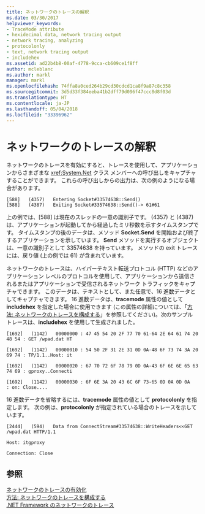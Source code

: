 ```yaml
---
title: ネットワークのトレースの解釈
ms.date: 03/30/2017
helpviewer_keywords:
- TraceMode attribute
- hexidecimal data, network tracing output
- network tracing, analyzing
- protocolonly
- text, network tracing output
- includehex
ms.assetid: ad22b4b8-00af-4778-9cca-cb609ce1f8ff
author: mcleblanc
ms.author: markl
manager: markl
ms.openlocfilehash: 74ffa8a0ced264b29cd30cdcd1ca8f9a87c8c358
ms.sourcegitcommit: 3d5d33f384eeba41b2dff79d096f47ccc8d8f03d
ms.translationtype: HT
ms.contentlocale: ja-JP
ms.lasthandoff: 05/04/2018
ms.locfileid: "33396962"
---
```

# <a name="interpreting-network-tracing"></a>ネットワークのトレースの解釈
ネットワークのトレースを有効にすると、トレースを使用して、アプリケーションからさまざまな <xref:System.Net> クラス メンバーへの呼び出しをキャプチャすることができます。 これらの呼び出しからの出力は、次の例のようになる場合があります。  
  
```  
[588]   (4357)   Entering Socket#33574638::Send()  
[588]   (4387)   Exiting Socket#33574638::Send()-> 61#61  
```  
  
 上の例では、[588] は現在のスレッドの一意の識別子です。 (4357) と (4387) は、アプリケーションが起動してから経過したミリ秒数を示すタイムスタンプです。 タイムスタンプの後のデータは、メソッド **Socket.Send** を開始および終了するアプリケーションを示しています。 **Send** メソッドを実行するオブジェクトは、一意の識別子として 33574638 を持っています。 メソッドの exit トレースには、戻り値 (上の例では 61) が含まれています。  
  
 ネットワークのトレースは、ハイパーテキスト転送プロトコル (HTTP) などのアプリケーション レベルのプロトコルを使用して、アプリケーションから送信されるまたはアプリケーションで受信されるネットワーク トラフィックをキャプチャできます。 このデータは、テキストとして、また任意で、16 進数データとしてキャプチャできます。 16 進数データは、**tracemode** 属性の値として **includehex** を指定した場合に使用できます  (この属性の詳細については、「[方法: ネットワークのトレースを構成する](../../../docs/framework/network-programming/how-to-configure-network-tracing.md)」を参照してください)。次のサンプル トレースは、**includehex** を使用して生成されました。  
  
 `[1692]   (1142)   00000000 : 47 45 54 20 2F 77 70 61-64 2E 64 61 74 20 48 54 : GET /wpad.dat HT`  
  
 `[1692]   (1142)   00000010 : 54 50 2F 31 2E 31 0D 0A-48 6F 73 74 3A 20 69 74 : TP/1.1..Host: it`  
  
 `[1692]   (1142)   00000020 : 67 70 72 6F 78 79 0D 0A-43 6F 6E 6E 65 63 74 69 : gproxy..Connecti`  
  
 `[1692]   (1142)   00000030 : 6F 6E 3A 20 43 6C 6F 73-65 0D 0A 0D 0A     : on: Close....`  
  
 16 進数データを省略するには、**tracemode** 属性の値として **protocolonly** を指定します。 次の例は、**protocolonly** が指定されている場合のトレースを示しています。  
  
 `[2444]   (594)   Data from ConnectStream#33574638::WriteHeaders<<GET /wpad.dat HTTP/1.1`  
  
 `Host: itgproxy`  
  
 `Connection: Close`  
  
## <a name="see-also"></a>参照  
 [ネットワークのトレースの有効化](../../../docs/framework/network-programming/enabling-network-tracing.md)  
 [方法: ネットワークのトレースを構成する](../../../docs/framework/network-programming/how-to-configure-network-tracing.md)  
 [.NET Framework のネットワークのトレース](../../../docs/framework/network-programming/network-tracing.md)

